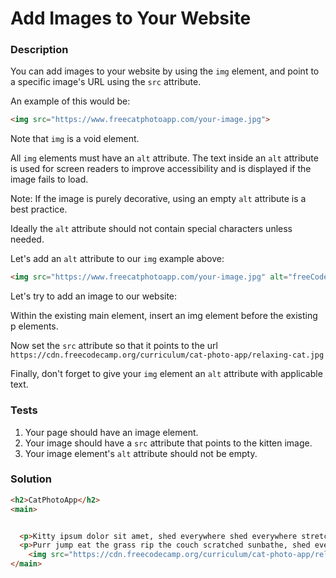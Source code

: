 # Add Images to Your Website

### Description

You can add images to your website by using the `img` element, and point to a specific image's URL using the `src` attribute.

An example of this would be:

```html
<img src="https://www.freecatphotoapp.com/your-image.jpg">
``` 

Note that `img` is a void element.

All `img` elements must have an `alt` attribute. The text inside an `alt` attribute is used for screen readers to improve accessibility and is displayed if the image fails to load.

Note: If the image is purely decorative, using an empty `alt` attribute is a best practice.

Ideally the `alt` attribute should not contain special characters unless needed.

Let's add an `alt` attribute to our `img` example above:

```html
<img src="https://www.freecatphotoapp.com/your-image.jpg" alt="freeCodeCamp logo">
```

Let's try to add an image to our website:

Within the existing main element, insert an img element before the existing p elements.

Now set the `src` attribute so that it points to the url `https://cdn.freecodecamp.org/curriculum/cat-photo-app/relaxing-cat.jpg`

Finally, don't forget to give your `img` element an `alt` attribute with applicable text.

### Tests

1. Your page should have an image element.
2. Your image should have a `src` attribute that points to the kitten image.
3. Your image element's `alt` attribute should not be empty.

### Solution

```html
<h2>CatPhotoApp</h2>
<main>


  <p>Kitty ipsum dolor sit amet, shed everywhere shed everywhere stretching attack your ankles chase the red dot, hairball run catnip eat the grass sniff.</p>
  <p>Purr jump eat the grass rip the couch scratched sunbathe, shed everywhere rip the couch sleep in the sink fluffy fur catnip scratched.</p>
    <img src="https://cdn.freecodecamp.org/curriculum/cat-photo-app/relaxing-cat.jpg" alt="A cute orange cat lying on its back.">
</main>
```